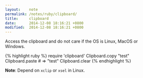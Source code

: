 ```yaml
---
layout:    note
permalink: /notes/ruby/clipboard/
title:     clipboard
date:      2014-12-08 18:16:21 +0800
modified:  2014-12-08 18:16:21 +0800
---
```


Access the clipboard and do not care if the OS is Linux, MacOS or Windows.

{% highlight ruby %}
require 'clipboard'
Clipboard.copy "test"
Clipboard.paste # => "test"
Clipboard.clear
{% endhighlight %}

**Note**: Depend on `xclip` or `xsel` in Linux.
